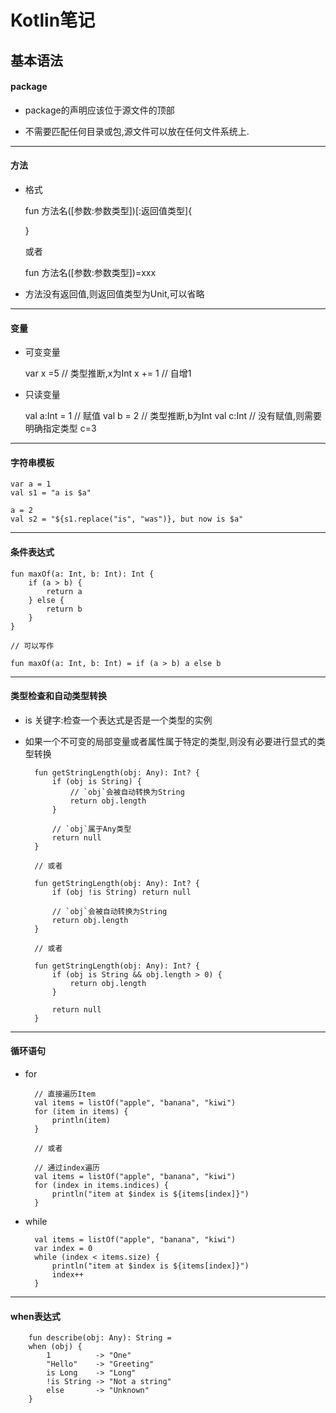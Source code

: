 # Kotlin笔记

## 基本语法

#### package

- package的声明应该位于源文件的顶部

- 不需要匹配任何目录或包,源文件可以放在任何文件系统上.

---

#### 方法

- 格式

    fun 方法名([参数:参数类型])[:返回值类型]{

    }
    
    
   或者


    fun 方法名([参数:参数类型])=xxx

- 方法没有返回值,则返回值类型为Unit,可以省略

---

#### 变量

- 可变变量

    var x =5 // 类型推断,x为Int
    x += 1  // 自增1

- 只读变量

    val a:Int = 1   // 赋值
    val b = 2       // 类型推断,b为Int
    val c:Int       // 没有赋值,则需要明确指定类型
    c=3

---

#### 字符串模板

    var a = 1
    val s1 = "a is $a"

    a = 2
    val s2 = "${s1.replace("is", "was")}, but now is $a"

---

#### 条件表达式

    fun maxOf(a: Int, b: Int): Int {
        if (a > b) {
            return a
        } else {
            return b
        }
    }

    // 可以写作

    fun maxOf(a: Int, b: Int) = if (a > b) a else b

---

#### 类型检查和自动类型转换

- is 关键字:检查一个表达式是否是一个类型的实例

- 如果一个不可变的局部变量或者属性属于特定的类型,则没有必要进行显式的类型转换

        fun getStringLength(obj: Any): Int? {
            if (obj is String) {
                // `obj`会被自动转换为String
                return obj.length
            }

            // `obj`属于Any类型
            return null
        }

        // 或者

        fun getStringLength(obj: Any): Int? {
            if (obj !is String) return null

            // `obj`会被自动转换为String
            return obj.length
        }

        // 或者

        fun getStringLength(obj: Any): Int? {
            if (obj is String && obj.length > 0) {
                return obj.length
            }

            return null
        }

---

#### 循环语句

- for

        // 直接遍历Item
        val items = listOf("apple", "banana", "kiwi")
        for (item in items) {
            println(item)
        }

        // 或者

        // 通过index遍历
        val items = listOf("apple", "banana", "kiwi")
        for (index in items.indices) {
            println("item at $index is ${items[index]}")
        }

- while

        val items = listOf("apple", "banana", "kiwi")
        var index = 0
        while (index < items.size) {
            println("item at $index is ${items[index]}")
            index++
        }

---

#### when表达式

        fun describe(obj: Any): String =
        when (obj) {
            1          -> "One"
            "Hello"    -> "Greeting"
            is Long    -> "Long"
            !is String -> "Not a string"
            else       -> "Unknown"
        }
